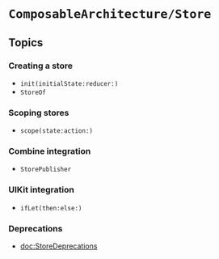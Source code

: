 # ``ComposableArchitecture/Store``

## Topics

### Creating a store

- ``init(initialState:reducer:)``
- ``StoreOf``

### Scoping stores

- ``scope(state:action:)``

### Combine integration

- ``StorePublisher``

### UIKit integration

- ``ifLet(then:else:)``

### Deprecations

- <doc:StoreDeprecations>
